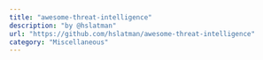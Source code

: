 ```yaml
---
title: "awesome-threat-intelligence"
description: "by @hslatman"
url: "https://github.com/hslatman/awesome-threat-intelligence"
category: "Miscellaneous"
---
```

